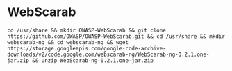 # WebScarab

    cd /usr/share && mkdir OWASP-WebScarab && git clone https://github.com/OWASP/OWASP-WebScarab.git && cd /usr/share && mkdir webscarab-ng && cd webscarab-ng && wget https://storage.googleapis.com/google-code-archive-downloads/v2/code.google.com/webscarab-ng/WebScarab-ng-0.2.1.one-jar.zip && unzip WebScarab-ng-0.2.1.one-jar.zip
